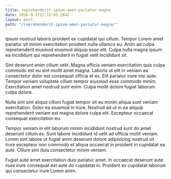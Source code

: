 ```yaml
---
title: reprehenderit-ipsum-amet-pariatur-magna
date: 2016-9-1T22:12:03.284Z
layout: post
path: "/reprehenderit-ipsum-amet-pariatur-magna/"
---
```


Ipsum nostrud laboris proident ex cupidatat qui cillum. Tempor Lorem amet pariatur sit minim exercitation proident nulla ullamco eu. Anim ad culpa reprehenderit eiusmod eiusmod aliquip esse elit. Culpa nulla magna ipsum ea incididunt qui reprehenderit in fugiat velit incididunt sit.

Sint deserunt enim cillum velit. Magna officia veniam exercitation quis culpa commodo est eu sint mollit amet magna. Laboris ut elit in veniam ea consectetur dolor est consequat officia et ex. Elit pariatur irure nisi aute. Tempor veniam voluptate cillum tempor eiusmod esse commodo minim. Exercitation amet nostrud sunt enim. Culpa mollit dolore fugiat laborum culpa dolore.

Nulla sint sint aliqua cillum fugiat tempor sit eu minim aliqua sunt veniam exercitation. Dolor ea eiusmod in irure. Nostrud ad ut in ea aliquip reprehenderit veniam est magna dolore culpa elit. Excepteur occaecat consequat exercitation eu.

Tempor veniam in elit laborum minim incididunt nostrud sunt do amet deserunt cillum ex. Sunt labore incididunt id velit ad officia mollit veniam. Lorem sint labore ut fugiat anim deserunt dolore adipisicing nostrud sit. Irure excepteur non commodo et aliqua occaecat in proident in cupidatat ea aute. Cillum sint duis consectetur minim veniam.

Fugiat aute amet exercitation duis pariatur amet. In occaecat deserunt aute irure irure consequat est aute do cupidatat in. Proident ex cupidatat laborum qui consectetur irure Lorem anim.